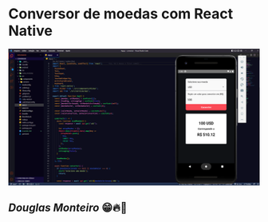 # Conversor de moedas com React Native

<p align="center">
  <img src="src/assets/preview/home.png">
</p>

## <i>Douglas Monteiro</i> 😁🔥🚀
